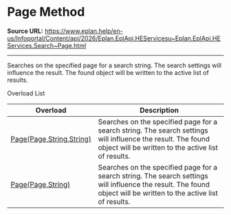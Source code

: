# Page Method

**Source URL:** https://www.eplan.help/en-us/Infoportal/Content/api/2026/Eplan.EplApi.HEServicesu~Eplan.EplApi.HEServices.Search~Page.html

---

Searches on the specified page for a search string. The search settings will influence the result. The found object will be written to the active list of results.

Overload List

| Overload | Description |
| --- | --- |
| [Page(Page,String,String)](Eplan.EplApi.HEServicesu~Eplan.EplApi.HEServices.Search~Page(Page,String,String).html) | Searches on the specified page for a search string. The search settings will influence the result. The found object will be written to the active list of results. |
| [Page(Page,String)](Eplan.EplApi.HEServicesu~Eplan.EplApi.HEServices.Search~Page(Page,String).html) | Searches on the specified page for a search string. The search settings will influence the result. The found object will be written to the active list of results. |
